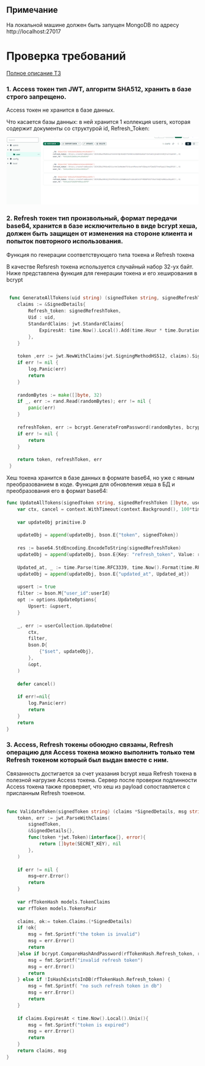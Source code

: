 ## Примечание
На локальной машине должен быть запущен MongoDB по адресу http://localhost:27017

# Проверка требований
[Полное описание ТЗ](https://medods.notion.site/Test-task-BackDev-215fcddafff2425a8ca7e515e21527e7)

### 1. Access токен тип JWT, алгоритм SHA512, хранить в базе строго запрещено.

Access токен не хранится в базе данных.

Что касается базы данных: в ней хранится 1 коллекция users, которая содержит документы со структурой id, Refresh_Token:

![Mongodb](MongoDB.png)

### 2. Refresh токен тип произвольный, формат передачи base64, хранится в базе исключительно в виде bcrypt хеша, должен быть защищен от изменения на стороне клиента и попыток повторного использования.

Функция по генерации соответствующего типа токена и Refresh токена

В качестве Refsresh токена используется случайный набор 32-ух байт. Ниже представлена функция для генерации токена и его хеширования в bcrypt


```go

 func GenerateAllTokens(uid string) (signedToken string, signedRefreshToken []byte, err error) {
	claims := &SignedDetails{
		Refresh_token: signedRefreshToken,
		Uid : uid,
		StandardClaims: jwt.StandardClaims{
			ExpiresAt: time.Now().Local().Add(time.Hour * time.Duration(24)).Unix(),
		},
	}

	token ,err := jwt.NewWithClaims(jwt.SigningMethodHS512, claims).SignedString([]byte(SECRET_KEY))
    if err != nil {
		log.Panic(err)
		return 
	}

	randomBytes := make([]byte, 32)
	if _, err := rand.Read(randomBytes); err != nil {
		panic(err)
	}

	refreshToken, err := bcrypt.GenerateFromPassword(randomBytes, bcrypt.DefaultCost)
	if err != nil {
		return 
	}

	return token, refreshToken, err
 }

```

Хеш токена хранится в базе данных в формате base64, но уже с явным преобразованием в коде. Функция для обновления хеша в БД и преобразования его в формат base64:

```go
func UpdateAllTokens(signedToken string, signedRefreshToken []byte, userId string){
	var ctx, cancel = context.WithTimeout(context.Background(), 100*time.Second)

	var updateObj primitive.D

	updateObj = append(updateObj, bson.E{"token", signedToken})

	res := base64.StdEncoding.EncodeToString(signedRefreshToken)
	updateObj = append(updateObj, bson.E{Key: "refresh_token", Value: res})
	
	Updated_at, _ := time.Parse(time.RFC3339, time.Now().Format(time.RFC3339))
	updateObj = append(updateObj, bson.E{"updated_at", Updated_at})

	upsert := true
	filter := bson.M{"user_id":userId}
	opt := options.UpdateOptions{
		Upsert: &upsert,
	}

	_, err := userCollection.UpdateOne(
		ctx,
		filter,
		bson.D{
			{"$set", updateObj},
		},
		&opt,
	)

	defer cancel()

	if err!=nil{
		log.Panic(err)
		return
	}
	return
}
```

### 3. Access, Refresh токены обоюдно связаны, Refresh операцию для Access токена можно выполнить только тем Refresh токеном который был выдан вместе с ним.

Связанность достигается за счет указания bcrypt хеша Refresh токена в полезной нагрузке Access токена. Сервер после проверки подлинности Access токена также проверяет, что хеш из payload сопоставляется с присланным Refresh токеном.

```go

func ValidateToken(signedToken string) (claims *SignedDetails, msg string){
	token, err := jwt.ParseWithClaims(
		signedToken,
		&SignedDetails{},
		func(token *jwt.Token)(interface{}, error){
			return []byte(SECRET_KEY), nil
		},
	)
	
	if err != nil {
		msg=err.Error()
		return
	}

	var rfTokenHash models.TokenClaims
    var rfToken models.TokensPair

	claims, ok:= token.Claims.(*SignedDetails)
	if !ok{
		msg = fmt.Sprintf("the token is invalid")
		msg = err.Error()
		return
	}else if bcrypt.CompareHashAndPassword(rfTokenHash.Refresh_token, rfToken.Refresh_token) != nil {
		msg = fmt.Sprintf("invalid refresh token")
		msg = err.Error()
		return
	} else if !IsHashExistsInDB(rfTokenHash.Refresh_token) {
        msg = fmt.Sprintf( "no such refresh token in db")
		msg = err.Error()
        return
    }

	if claims.ExpiresAt < time.Now().Local().Unix(){
		msg = fmt.Sprintf("token is expired")
		msg = err.Error()
		return
	}
	return claims, msg
}

```
